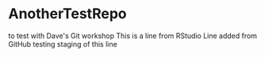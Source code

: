 # AnotherTestRepo
to test with Dave's Git workshop
This is a line from RStudio
Line added from GitHub
testing staging of this line
